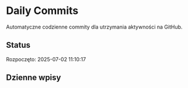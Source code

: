 # Daily Commits

Automatyczne codzienne commity dla utrzymania aktywności na GitHub.

## Status
Rozpoczęto: 2025-07-02 11:10:17

## Dzienne wpisy
